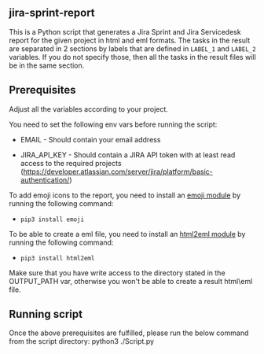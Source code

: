 ## jira-sprint-report

This is a Python script that generates a Jira Sprint and Jira Servicedesk report for the given project in html and eml formats. The tasks in the result are separated in 2 sections by labels that are defined in `LABEL_1` and `LABEL_2` variables. If you do not specify those, then all the tasks in the result files will be in the same section.
## Prerequisites

Adjust all the variables according to your project.

You need to set the following env vars before running the script:

* EMAIL - Should contain your email address

* JIRA_API_KEY - Should contain a JIRA API token with at least read access to the required projects (https://developer.atlassian.com/server/jira/platform/basic-authentication/)

To add emoji icons to the report, you need to install an [emoji module](https://pypi.org/project/emoji/) by running the following command: 
* `pip3 install emoji`

To be able to create a eml file, you need to install an [html2eml module](https://pypi.org/project/html2eml/) by running the following command: 
* `pip3 install html2eml`

Make sure that you have write access to the directory stated in the OUTPUT_PATH var, otherwise you won't be able to create a result html\eml file.

## Running script
Once the above prerequisites are fulfilled, please run the below command from the script directory:
python3 ./Script.py
